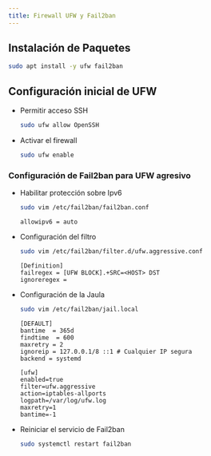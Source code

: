 ```yaml
---
title: Firewall UFW y Fail2ban
---
```


Instalación de Paquetes
-----------------------
```bash
sudo apt install -y ufw fail2ban
```

Configuración inicial de UFW
----------------------------
* Permitir acceso SSH
    ```bash
    sudo ufw allow OpenSSH
    ```
* Activar el firewall    
    ```bash
    sudo ufw enable        
    ```

### Configuración de Fail2ban para UFW agresivo
* Habilitar protección sobre Ipv6
    ```bash
    sudo vim /etc/fail2ban/fail2ban.conf 
    ```
    ```
    allowipv6 = auto
    ```

* Configuración del filtro
    ```bash
    sudo vim /etc/fail2ban/filter.d/ufw.aggressive.conf
    ```
    ```
    [Definition]
    failregex = [UFW BLOCK].+SRC=<HOST> DST
    ignoreregex =
    ```

* Configuración de la Jaula
    ```bash
    sudo vim /etc/fail2ban/jail.local
    ```
    ```
    [DEFAULT]
    bantime  = 365d
    findtime  = 600
    maxretry = 2
    ignoreip = 127.0.0.1/8 ::1 # Cualquier IP segura
    backend = systemd

    [ufw]
    enabled=true
    filter=ufw.aggressive
    action=iptables-allports
    logpath=/var/log/ufw.log
    maxretry=1
    bantime=-1
    ```
* Reiniciar el servicio de Fail2ban
    ```bash    
    sudo systemctl restart fail2ban
    ```
    


